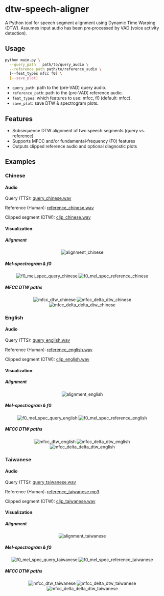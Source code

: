 # dtw-speech-aligner
A Python tool for speech segment alignment using Dynamic Time Warping (DTW). 
Assumes input audio has been pre‑processed by VAD (voice activity detection).
## Usage
```bash
python main.py \
  --query_path   path/to/query_audio \
  --reference_path path/to/reference_audio \
  [--feat_types mfcc f0] \
  [--save_plot]
```
- ``query_path``: path to the (pre‑VAD) query audio.
- ``reference_path``: path to the (pre‑VAD) reference audio.
- ``feat_types``: which features to use: mfcc, f0 (default: mfcc).
- ``save_plot``: save DTW & spectrogram plots.
## Features
- Subsequence DTW alignment of two speech segments (query vs. reference) 
- Supports MFCC and/or fundamental‑frequency (F0) features  
- Outputs clipped reference audio and optional diagnostic plots
## Examples
### Chinese
#### Audio
Query (TTS): [query_chinese.wav](https://github.com/SXKA/dtw-speech-aligner/blob/main/audio/query_chinese.wav)

Reference (Human): [reference_chinese.wav](https://github.com/SXKA/dtw-speech-aligner/blob/main/audio/reference_chinese.wav)

Clipped segment (DTW): [clip_chinese.wav](https://github.com/SXKA/dtw-speech-aligner/blob/main/audio/clip_chinese.wav)
#### Visualization
##### Alignment
<div align="center">
  <img src="https://github.com/SXKA/dtw-speech-aligner/blob/main/png/alignment_chinese.png" alt="alignment_chinese"/>
</div>

##### Mel-spectrogram & f0
<div align="center">
  <img src="https://github.com/SXKA/dtw-speech-aligner/blob/main/png/f0_mel_spec_query_chinese.png" alt="f0_mel_spec_query_chinese"/>
  <img src="https://github.com/SXKA/dtw-speech-aligner/blob/main/png/f0_mel_spec_reference_chinese.png" alt="f0_mel_spec_reference_chinese"/>
</div>

##### MFCC DTW paths
<div align="center">
  <img src="https://github.com/SXKA/dtw-speech-aligner/blob/main/png/mfcc_dtw_chinese.png" alt="mfcc_dtw_chinese"/>
  <img src="https://github.com/SXKA/dtw-speech-aligner/blob/main/png/mfcc_delta_dtw_chinese.png" alt="mfcc_delta_dtw_chinese"/>
  <img src="https://github.com/SXKA/dtw-speech-aligner/blob/main/png/mfcc_delta_delta_dtw_chinese.png" alt="mfcc_delta_delta_dtw_chinese"/>
</div>

### English
#### Audio
Query (TTS): [query_english.wav](https://github.com/SXKA/dtw-speech-aligner/blob/main/audio/query_english.wav)

Reference (Human): [reference_english.wav](https://github.com/SXKA/dtw-speech-aligner/blob/main/audio/reference_english.wav)

Clipped segment (DTW): [clip_english.wav](https://github.com/SXKA/dtw-speech-aligner/blob/main/audio/clip_english.wav)
#### Visualization
##### Alignment
<div align="center">
  <img src="https://github.com/SXKA/dtw-speech-aligner/blob/main/png/alignment_english.png" alt="alignment_english"/>
</div>

##### Mel-spectrogram & f0
<div align="center">
  <img src="https://github.com/SXKA/dtw-speech-aligner/blob/main/png/f0_mel_spec_query_english.png" alt="f0_mel_spec_query_english"/>
  <img src="https://github.com/SXKA/dtw-speech-aligner/blob/main/png/f0_mel_spec_reference_english.png" alt="f0_mel_spec_reference_english"/>
</div>

##### MFCC DTW paths
<div align="center">
  <img src="https://github.com/SXKA/dtw-speech-aligner/blob/main/png/mfcc_dtw_english.png" alt="mfcc_dtw_english"/>
  <img src="https://github.com/SXKA/dtw-speech-aligner/blob/main/png/mfcc_delta_dtw_english.png" alt="mfcc_delta_dtw_english"/>
  <img src="https://github.com/SXKA/dtw-speech-aligner/blob/main/png/mfcc_delta_delta_dtw_english.png" alt="mfcc_delta_delta_dtw_english"/>
</div>

### Taiwanese
#### Audio
Query (TTS): [query_taiwanese.wav](https://github.com/SXKA/dtw-speech-aligner/blob/main/audio/query_taiwanese.wav)

Reference (Human): [reference_taiwanese.mp3](https://github.com/SXKA/dtw-speech-aligner/blob/main/audio/reference_taiwanese.mp3)

Clipped segment (DTW): [clip_taiwanese.wav](https://github.com/SXKA/dtw-speech-aligner/blob/main/audio/clip_taiwanese.wav)
#### Visualization
##### Alignment
<div align="center">
  <img src="https://github.com/SXKA/dtw-speech-aligner/blob/main/png/alignment_taiwanese.png" alt="alignment_taiwanese"/>
</div>

##### Mel-spectrogram & f0
<div align="center">
  <img src="https://github.com/SXKA/dtw-speech-aligner/blob/main/png/f0_mel_spec_query_taiwanese.png" alt="f0_mel_spec_query_taiwanese"/>
  <img src="https://github.com/SXKA/dtw-speech-aligner/blob/main/png/f0_mel_spec_reference_taiwanese.png" alt="f0_mel_spec_reference_taiwanese"/>
</div>

##### MFCC DTW paths
<div align="center">
  <img src="https://github.com/SXKA/dtw-speech-aligner/blob/main/png/mfcc_dtw_taiwanese.png" alt="mfcc_dtw_taiwanese"/>
  <img src="https://github.com/SXKA/dtw-speech-aligner/blob/main/png/mfcc_delta_dtw_taiwanese.png" alt="mfcc_delta_dtw_taiwanese"/>
  <img src="https://github.com/SXKA/dtw-speech-aligner/blob/main/png/mfcc_delta_delta_dtw_taiwanese.png" alt="mfcc_delta_delta_dtw_taiwanese"/>
</div>

